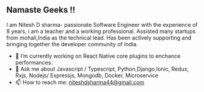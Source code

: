 ## Namaste Geeks !!

I am Nitesh D sharma- passionate Software Engineer with the experience of 8 years, i am a teacher and a working professional.
Assisted many startups from mohali,India as the technical lead.
Has been actively supporting and bringing together the developer community of India.

- 🔭 I’m currently working on React Native core plugins to enchance performances.
- 💬 Ask me about Javascript / Typescript, Python,Django,Ionic, Redux, Rxjs, Nodejs/ Expressjs, Mongodb, Docker, Microservice
- 📫 How to reach me: niteshdsharma44@gmail.com
